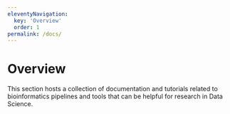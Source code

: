 ```yaml
---
eleventyNavigation:
  key: 'Overview'
  order: 1
permalink: /docs/
---
```


# Overview

This section hosts a collection of documentation and tutorials related to bioinformatics pipelines and tools that can be helpful for research in Data Science. 